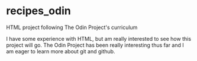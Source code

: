 # recipes_odin
HTML project following The Odin Project's curriculum

I have some experience with HTML, but am really interested to see how this project will go. The Odin Project has been really interesting thus far and I am eager to learn more about git and github.